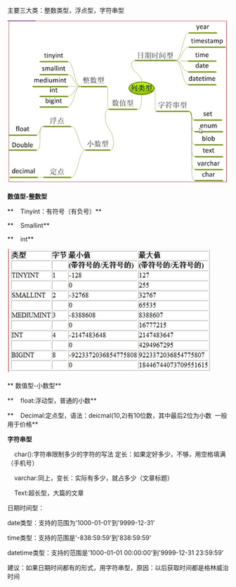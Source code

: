  


主要三大类：整数类型，浮点型，字符串型

![](/img/Language/MySQL/field_type/bc98c8ba-9785-4a06-b6e9-628aba850ee7.jpg)

**数值型-整数型**

**    Tinyint：有符号（有负号）**

**    Smallint**

**    int**

![](/img/Language/MySQL/field_type/edc3a265-2765-4219-abeb-10a6a1ff3b82.jpg)

** 数值型-小数型**

**    float:浮动型，普通的小数**

**    Decimal:定点型，语法：deicmal\(10,2\)有10位数，其中最后2位为小数  一般用于价格**



**字符串型**

    char\(\):字符串限制多少的字符的写法 定长：如果定好多少，不够，用空格填满（手机号）

    varchar:同上，变长：实际有多少，就占多少（文章标题）

    Text:超长型，大篇的文章



日期时间型：

date类型：支持的范围为'1000-01-01'到'9999-12-31'

time类型：支持的范围是'-838:59:59'到'838:59:59'

datetime类型：支持的范围是'1000-01-01 00:00:00'到'9999-12-31 23:59:59'

建议：如果日期时间都有的形式，用字符串型，原因：以后获取时间都是格林威治时间

